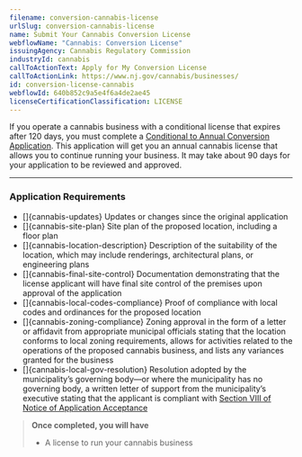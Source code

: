 ```yaml
---
filename: conversion-cannabis-license
urlSlug: conversion-cannabis-license
name: Submit Your Cannabis Conversion License
webflowName: "Cannabis: Conversion License"
issuingAgency: Cannabis Regulatory Commission
industryId: cannabis
callToActionText: Apply for My Conversion License
callToActionLink: https://www.nj.gov/cannabis/businesses/
id: conversion-license-cannabis
webflowId: 640b852c9a5e4f6a4de2ae45
licenseCertificationClassification: LICENSE
---
```

If you operate a cannabis business with a conditional license that expires after 120 days, you must complete a [Conditional to Annual Conversion Application](https://www.nj.gov/cannabis/documents/businesses/recreational/Instructions%20for%20Conversion%20to%20Annual%20License%20Application.pdf). This application will get you an annual cannabis license that allows you to continue running your business. It may take about 90 days for your application to be reviewed and approved.

- - -

### Application Requirements

* \[]{cannabis-updates}  Updates or changes since the original application
* \[]{cannabis-site-plan}  Site plan of the proposed location, including a floor plan
* \[]{cannabis-location-description} Description of the suitability of the location, which may include renderings, architectural plans, or engineering plans
* \[]{cannabis-final-site-control} Documentation demonstrating that the license applicant will have final site control of the premises upon approval of the application
* \[]{cannabis-local-codes-compliance} Proof of compliance with local codes and ordinances for the proposed location
* \[]{cannabis-zoning-compliance} Zoning approval in the form of a letter or affidavit from appropriate municipal officials stating that the location conforms to local zoning requirements, allows for activities related to the operations of the proposed cannabis business, and lists any variances granted for the business
* \[]{cannabis-local-gov-resolution} Resolution adopted by the municipality’s governing body—or where the municipality has no governing body, a written letter of support from the municipality’s executive stating that the applicant is compliant with [Section VIII of Notice of Application Acceptance](https://www.nj.gov/cannabis/documents/businesses/personal-use/Final%20Notice%20of%20Application%20Acceptance.pdf)

> **Once completed, you will have**
>
> * A license to run your cannabis business